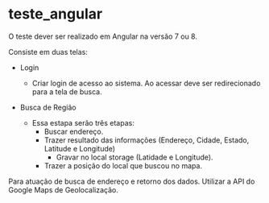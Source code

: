# teste_angular
O teste dever ser realizado em Angular na versão 7 ou 8.

Consiste em duas telas:
- Login
	- Criar login de acesso ao sistema.
	Ao acessar deve ser redirecionado para a tela de busca.

- Busca de Região
	- Essa estapa serão três etapas:
		- Buscar endereço.
		- Trazer resultado das informações (Endereço, Cidade, Estado, Latitude e Longitude)
			- Gravar no local storage (Latidade e Longitude).
		- Trazer a posição do local que buscou no mapa.

Para atuação de busca de endereço e retorno dos dados. Utilizar a API do Google Maps de Geolocalização.
